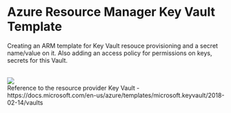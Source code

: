 # Azure Resource Manager Key Vault Template #

Creating an ARM template for Key Vault resouce provisioning and a secret name/value on it. Also adding an access policy for permissions on keys, secrets for this Vault.

</br>
<a href="https://portal.azure.com/#create/Microsoft.Template/uri/https%3A%2F%2Fraw.githubusercontent.com%2Fermirh%2Fazurewiki%2Fmaster%2Fazure-keyvault-template%2Ftemplate.json" target="_blank">
  <img src="https://aka.ms/deploytoazurebutton"/>
</a>


</br>
Reference  to the resource provider Key Vault - https://docs.microsoft.com/en-us/azure/templates/microsoft.keyvault/2018-02-14/vaults
